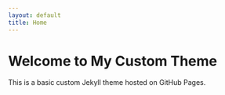 ```yaml
---
layout: default
title: Home
---
```


# Welcome to My Custom Theme

This is a basic custom Jekyll theme hosted on GitHub Pages.
